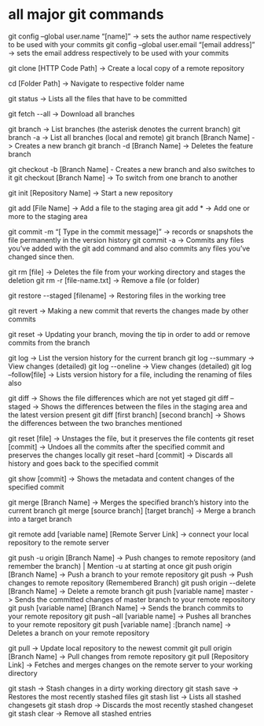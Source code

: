 # all major git commands

git config –global user.name “[name]” -> sets the author name respectively to be used with your commits
git config –global user.email “[email address]” -> sets the email address respectively to be used with your commits

git clone [HTTP Code Path] -> Create a local copy of a remote repository

cd [Folder Path] -> Navigate to respective folder name

git status -> Lists all the files that have to be committed

git fetch --all -> Download all branches

git branch -> List branches (the asterisk denotes the current branch)
git branch -a -> List all branches (local and remote)
git branch [Branch Name] -> Creates a new branch
git branch -d [Branch Name] -> Deletes the feature branch

git checkout -b [Branch Name] - Creates a new branch and also switches to it
git checkout [Branch Name] -> To switch from one branch to another

git init [Repository Name] -> Start a new repository

git add [File Name] -> Add a file to the staging area
git add * -> Add one or more to the staging area

git commit -m “[ Type in the commit message]” -> records or snapshots the file permanently in the version history
git commit -a -> Commits any files you’ve added with the git add command and also commits any files you’ve changed since then.

git rm [file] -> Deletes the file from your working directory and stages the deletion
git rm -r [file-name.txt] -> Remove a file (or folder)

git restore --staged [filename] -> Restoring files in the working tree

git revert -> Making a new commit that reverts the changes made by other commits

git reset -> Updating your branch, moving the tip in order to add or remove commits from the branch

git log -> List the version history for the current branch
git log --summary -> View changes (detailed)
git log --oneline -> View changes (detailed)
git log –follow[file] -> Lists version history for a file, including the renaming of files also

git diff -> Shows the file differences which are not yet staged
git diff –staged -> Shows the differences between the files in the staging area and the latest version present
git diff [first branch] [second branch] -> Shows the differences between the two branches mentioned

git reset [file] -> Unstages the file, but it preserves the file contents
git reset [commit] -> Undoes all the commits after the specified commit and preserves the changes locally
git reset –hard [commit] -> Discards all history and goes back to the specified commit

git show [commit] -> Shows the metadata and content changes of the specified commit

git merge [Branch Name] -> Merges the specified branch’s history into the current branch
git merge [source branch] [target branch] -> Merge a branch into a target branch

git remote add [variable name] [Remote Server Link] -> connect your local repository to the remote server

git push -u origin [Branch Name] -> Push changes to remote repository (and remember the branch) | Mention -u at starting at once 
git push origin [Branch Name] -> Push a branch to your remote repository
git push -> Push changes to remote repository (Remembered Branch)
git push origin --delete [Branch Name] -> Delete a remote branch
git push [variable name] master -> Sends the committed changes of master branch to your remote repository
git push [variable name] [Branch Name] -> Sends the branch commits to your remote repository
git push –all [variable name] -> Pushes all branches to your remote repository
git push [variable name] :[branch name] -> Deletes a branch on your remote repository

git pull -> Update local repository to the newest commit
git pull origin [Branch Name] -> Pull changes from remote repository
git pull [Repository Link] -> Fetches and merges changes on the remote server to your working directory

git stash -> Stash changes in a dirty working directory
git stash save -> Restores the most recently stashed files
git stash list -> Lists all stashed changesets
git stash drop -> Discards the most recently stashed changeset
git stash clear -> Remove all stashed entries
